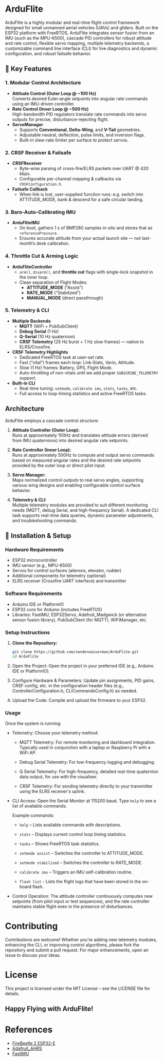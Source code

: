 # ArduFlite

ArduFlite is a highly modular and real-time flight control framework designed for small unmanned aerial vehicles (UAVs) and gliders. Built on the ESP32 platform with FreeRTOS, ArduFlite integrates sensor fusion from an IMU (such as the MPU-6500), cascade PID controllers for robust attitude and rate control, flexible servo mapping, multiple telemetry backends, a customizable command line interface (CLI) for live diagnostics and dynamic configuration, and robust failsafe behavior.

## 🚀 Key Features

### 1. Modular Control Architecture

- **Attitude Control (Outer Loop @ ~100 Hz)**  
  Converts desired Euler‐angle setpoints into angular rate commands using an IMU-driven controller.
- **Rate Control (Inner Loop @ ~500 Hz)**  
  High-bandwidth PID regulators translate rate commands into servo outputs for precise, disturbance-rejecting flight.
- **ServoManager**  
  - Supports **Conventional**, **Delta-Wing**, and **V-Tail** geometries.  
  - Adjustable neutral, deflection, pulse limits, and inversion flags.  
  - Built-in slew-rate limiter per surface to protect servos.

### 2. CRSF Receiver & Failsafe

- **CRSFReceiver**  
  - Byte-wise parsing of cross-fire/ELRS packets over UART @ 420 kbps.  
  - Configurable per-channel mapping & callbacks via `CRSFConfiguration.h`.  
- **Failsafe Callback**  
  - When link is lost, user-supplied function runs: e.g. switch into ATTITUDE_MODE, bank & descend for a safe circular landing.  

### 3. Baro-Auto-Calibrating IMU

- **ArduFliteIMU**  
  - On boot, gathers 1 s of BMP280 samples *in-situ* and stores that as `referencePressure`.  
  - Ensures accurate altitude from your actual launch site — not last-month’s desk calibration.

### 4. Throttle Cut & Arming Logic

- **ArduFliteController**  
  - `arm()`, `disarm()`, and **throttle cut** flags with single-lock snapshot in the inner loop.  
  - Clean separation of Flight Modes:  
    - **ATTITUDE_MODE** (“Assist”)  
    - **RATE_MODE** (“Stabilized”)  
    - **MANUAL_MODE** (direct passthrough)

### 5. Telemetry & CLI

- **Multiple Backends**  
  - **MQTT** (WiFi + PubSubClient)  
  - **Debug Serial** (1 Hz)  
  - **Q-Serial** (10 Hz quaternion)  
  - **CRSF Telemetry** (25 Hz burst + 1 Hz slow frames) — native to ELRS/Crossfire.  
- **CRSF Telemetry Highlights**  
  - Dedicated FreeRTOS task at user-set rate.  
  - Fast (“vital”) frames each loop: Link‐Stats, Vario, Attitude.  
  - Slow (1 Hz) frames: Battery, GPS, Flight Mode.  
  - Auto-throttling of non-vitals until we add proper `SUBSCRIBE_TELEMETRY` support.
- **Built-in CLI**  
  - Real-time tuning: `setmode`, `calibrate imu`, `stats`, `tasks`, etc.  
  - Full access to loop-timing statistics and active FreeRTOS tasks.

## Architecture

ArduFlite employs a cascade control structure:

1. **Attitude Controller (Outer Loop):**  
    Runs at approximately 100Hz and translates attitude errors (derived from IMU quaternions) into desired angular rate setpoints.

2. **Rate Controller (Inner Loop):**  
    Runs at approximately 500Hz to compute and output servo commands based on measured angular rates and the desired rate setpoints provided by the outer loop or direct pilot input.

3. **Servo Manager:**  
    Maps normalized control outputs to real servo angles, supporting various wing designs and enabling configurable control surface behavior.

4. **Telemetry & CLI:**  
   Multiple telemetry modules are provided to suit different monitoring needs (MQTT, debug Serial, and high-frequency Serial). A dedicated CLI task supports real-time data queries, dynamic parameter adjustments, and troubleshooting commands.

## 🔧 Installation & Setup

### Hardware Requirements

- ESP32 microcontroller
- IMU sensor (e.g., MPU-6500)
- Servos for control surfaces (ailerons, elevator, rudder)
- Additional components for telemetry (optional)
- ELRS receiver (Crossfire UART interface) and transmitter

### Software Requirements

- Arduino IDE or PlatformIO
- ESP32 core for Arduino (includes FreeRTOS)
- Libraries: FastIMU, ESP32Servo, Adafruit_Madgwick (or alternative sensor fusion library), PubSubClient (for MQTT), WiFiManager, etc.

### Setup Instructions

1. **Clone the Repository:**
    ```bash
    git clone https://github.com/xanderwasserman/ArduFlite.git
    cd ArduFlite
    ```
2. Open the Project:
    Open the project in your preferred IDE (e.g., Arduino IDE or PlatformIO).

3. Configure Hardware & Parameters:
    Update pin assignments, PID gains, CRSF config, etc. in the configuration header files (e.g., ControllerConfiguration.h, CLICommandsConfig.h) as needed.

4. Upload the Code:
    Compile and upload the firmware to your ESP32.

### Usage
Once the system is running:
- Telemetry:
    Choose your telemetry method:

    - MQTT Telemetry: For remote monitoring and dashboard integration. Typically used in conjunction with a laptop or Raspberry Pi with a WiFi AP.

    - Debug Serial Telemetry: For low-frequency logging and debugging.

    - Q Serial Telemetry: For high-frequency, detailed real-time quaternion data output, for use with the visualiser.

    - CRSF Telemetry: For sending telemetry directly to your transmitter using the ELRS receiver's uplink.

- CLI Access:
    Open the Serial Monitor at 115200 baud. Type `help` to see a list of available commands.

    Example commands:

    - `help` – Lists available commands with descriptions.

    - `stats` – Displays current control loop timing statistics.

    - `tasks` – Shows FreeRTOS task statistics.

    - `setmode assist` – Switches the controller to ATTITUDE_MODE.

    - `setmode stabilized` – Switches the controller to RATE_MODE.

    - `calibrate imu` – Triggers an IMU self-calibration routine.

    - `flash list` - Lists the flight logs that have been stored in the on-board flash.

- Control Operation:
    The attitude controller continuously computes new setpoints (from pilot input or test sequences), and the rate controller maintains stable flight even in the presence of disturbances.

# Contributing
Contributions are welcome! Whether you're adding new telemetry modules, enhancing the CLI, or improving control algorithms, please fork the repository and submit a pull request. For major enhancements, open an issue to discuss your ideas.

# License
This project is licensed under the MIT License – see the LICENSE file for details.

## Happy Flying with ArduFlite!

# References
- [FireBeetle 2 ESP32-E](https://wiki.dfrobot.com/FireBeetle_Board_ESP32_E_SKU_DFR0654#target_3)
- [Adafruit_AHRS](https://github.com/adafruit/Adafruit_AHRS/tree/master)
- [FastIMU](https://github.com/LiquidCGS/FastIMU/tree/main)
